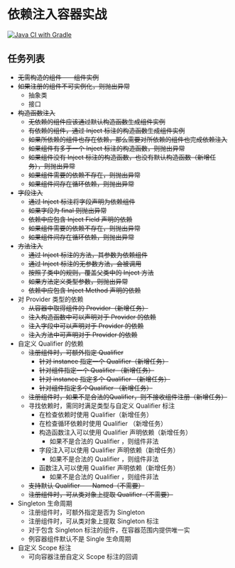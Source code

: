 # 依赖注入容器实战 
[![Java CI with Gradle](https://github.com/maplestoryJin/DiContainer/actions/workflows/gradle.yml/badge.svg?branch=main)](https://github.com/maplestoryJin/DiContainer/actions/workflows/gradle.yml)

## 任务列表
* ~~无需构造的组件——组件实例~~
* ~~如果注册的组件不可实例化，则抛出异常~~
  * 抽象类
  * 接口
* ~~构造函数注入~~
  * ~~无依赖的组件应该通过默认构造函数生成组件实例~~
  * ~~有依赖的组件，通过 Inject 标注的构造函数生成组件实例~~
  * ~~如果所依赖的组件也存在依赖，那么需要对所依赖的组件也完成依赖注入~~
  * ~~如果组件有多于一个 Inject 标注的构造函数，则抛出异常~~
  * ~~如果组件没有 Inject 标注的构造函数，也没有默认构造函数（新增任务），则抛出异常~~
  * ~~如果组件需要的依赖不存在，则抛出异常~~
  * ~~如果组件间存在循环依赖，则抛出异常~~
* ~~字段注入~~
  * ~~通过 Inject 标注将字段声明为依赖组件~~
  * ~~如果字段为 final 则抛出异常~~
  * ~~依赖中应包含 Inject Field 声明的依赖~~
  * ~~如果组件需要的依赖不存在，则抛出异常~~
  * ~~如果组件间存在循环依赖，则抛出异常~~
* ~~方法注入~~
  * ~~通过 Inject 标注的方法，其参数为依赖组件~~
  * ~~通过 Inject 标注的无参数方法，会被调用~~
  * ~~按照子类中的规则，覆盖父类中的 Inject 方法~~
  * ~~如果方法定义类型参数，则抛出异常~~
  * ~~依赖中应包含 Inject Method 声明的依赖~~
* 对 Provider 类型的依赖
  * ~~从容器中取得组件的 Provider（新增任务）~~
  * ~~注入构造函数中可以声明对于 Provider 的依赖~~
  * ~~注入字段中可以声明对于 Provider 的依赖~~
  * ~~注入方法中可声明对于 Provider 的依赖~~
* 自定义 Qualifier 的依赖
  * ~~注册组件时，可额外指定 Qualifier~~
    * ~~针对 instance 指定一个 Qualifier（新增任务）~~
    * ~~针对组件指定一个 Qualifier （新增任务）~~
    * ~~针对 instance 指定多个 Qualifier （新增任务）~~
    * ~~针对组件指定多个Qualifier （新增任务）~~
  * ~~注册组件时，如果不是合法的Qualifier，则不接收组件注册（新增任务）~~
  * 寻找依赖时，需同时满足类型与自定义 Qualifier 标注
    * 在检查依赖时使用 Qualifier（新增任务）
    * 在检查循环依赖时使用 Qualifier （新增任务）
    * 构造函数注入可以使用 Qualifier 声明依赖（新增任务）
      * 如果不是合法的 Qualifier ，则组件非法
    * 字段注入可以使用 Qualifier 声明依赖（新增任务）
      * 如果不是合法的 Qualifier ，则组件非法
    * 函数注入可以使用 Qualifier 声明依赖（新增任务）
      * 如果不是合法的 Qualifier ，则组件非法 
  * ~~支持默认 Qualifier——Named（不需要）~~
  * ~~注册组件时，可从类对象上提取 Qualifier（不需要）~~
* Singleton 生命周期
  * 注册组件时，可额外指定是否为 Singleton
  * 注册组件时，可从类对象上提取 Singleton 标注
  * 对于包含 Singleton 标注的组件，在容器范围内提供唯一实
  * 例容器组件默认不是 Single 生命周期
* 自定义 Scope 标注
  * 可向容器注册自定义 Scope 标注的回调

